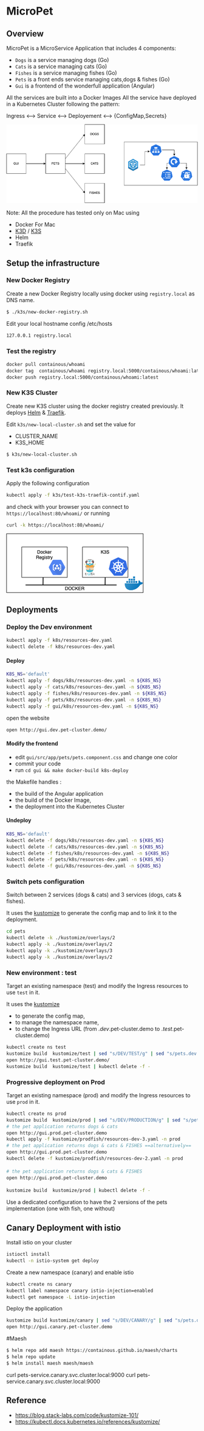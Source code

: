 # MicroPet

## Overview

MicroPet is a MicroService Application that includes 4 components:

* `Dogs` is a service managing dogs (Go)
* `Cats` is a service managing cats (Go)
* `Fishes` is a service managing fishes (Go)
* `Pets` is a front ends service managing cats,dogs & fishes (Go)
* `Gui` is a frontend of the wonderfull application (Angular)

All the services are built into a Docker Images
All the service have deployed in a Kubernetes Cluster following the pattern:

Ingress <--> Service <--> Deployement <--> {ConfigMap,Secrets}

![Architecture](img/micropets-msa-2.png)

Note: All the procedure has tested only on Mac using

* Docker For Mac
* [K3D](https://k3d.io/) / [K3S](https://k3s.io/)
* Helm
* Traefik

## Setup the infrastructure

### New Docker Registry

Create a new Docker Registry locally  using docker using `registry.local` as DNS name.

```bash
$ ./k3s/new-docker-registry.sh
```

Edit your local hostname config /etc/hosts

```bash
127.0.0.1 registry.local
```

### Test the registry

```bash
docker pull containous/whoami
docker tag  containous/whoami registry.local:5000/containous/whoami:latest
docker push registry.local:5000/containous/whoami:latest
```

### New K3S Cluster

Create new K3S cluster using the docker registry created previously.
It deploys [Helm](https://helm.sh/) & [Traefik](https://doc.traefik.io/traefik/).  

Edit `k3s/new-local-cluster.sh` and set the value for

* CLUSTER_NAME
* K3S_HOME

```bash
$ k3s/new-local-cluster.sh
```

### Test k3s configuration

Apply the following configuration

```bash
kubectl apply -f k3s/test-k3s-traefik-contif.yaml
```

and check with your browser you can connect to `https://localhost:80/whoami/` or running

```bash
curl -k https://localhost:80/whoami/
```


![Components](img/components.png)

## Deployments

### Deploy the Dev environment

```bash
kubectl apply -f k8s/resources-dev.yaml
kubectl delete -f k8s/resources-dev.yaml
```

#### Deploy

```bash
K8S_NS='default'
kubectl apply -f dogs/k8s/resources-dev.yaml -n ${K8S_NS}
kubectl apply -f cats/k8s/resources-dev.yaml -n ${K8S_NS}
kubectl apply -f fishes/k8s/resources-dev.yaml -n ${K8S_NS}
kubectl apply -f pets/k8s/resources-dev.yaml -n ${K8S_NS}
kubectl apply -f gui/k8s/resources-dev.yaml -n ${K8S_NS}
```

open the website

```bash
open http://gui.dev.pet-cluster.demo/
````

#### Modify the frontend

* edit  `gui/src/app/pets/pets.component.css` and change one color
* commit your code
* run `cd gui && make docker-build k8s-deploy`

the Makefile handles :

* the build of the Angular application
* the build of the Docker Image,
* the deployment into the Kubernetes Cluster

#### Undeploy

```bash
K8S_NS='default'
kubectl delete -f dogs/k8s/resources-dev.yaml -n ${K8S_NS}
kubectl delete -f cats/k8s/resources-dev.yaml -n ${K8S_NS}
kubectl delete -f fishes/k8s/resources-dev.yaml -n ${K8S_NS}
kubectl delete -f pets/k8s/resources-dev.yaml -n ${K8S_NS}
kubectl delete -f gui/k8s/resources-dev.yaml -n ${K8S_NS}
```

### Switch pets configuration

Switch between 2 services (dogs & cats) and 3 services (dogs, cats & fishes).

It uses the [kustomize](https://kustomize.io/) to generate the config map and to link it to the deployment.

```bash
cd pets
kubectl delete -k ./kustomize/overlays/2
kubectl apply -k ./kustomize/overlays/2
kubectl apply -k ./kustomize/overlays/3
kubectl apply -k ./kustomize/overlays/2
```

### New environment : test

Target an existing namespace (test) and modify the Ingress resources to use `test` in it.

It uses the [kustomize](https://kustomize.io/) 

* to generate the config map,
* to manage the namespace name,
* to change the Ingress URL (from .*dev*.pet-cluster.demo to .*test*.pet-cluster.demo)

```bash
kubectl create ns test
kustomize build  kustomize/test | sed "s/DEV/TEST/g" | sed "s/pets.dev.pet-cluster.demo/pets.test.pet-cluster.demo/g" | kubectl apply -f -
open http://gui.test.pet-cluster.demo/
kustomize build  kustomize/test | kubectl delete -f -
```

### Progressive deployment on Prod

Target an existing namespace (prod) and modify the Ingress resources to use `prod` in it.

```bash
kubectl create ns prod
kustomize build  kustomize/prod | sed "s/DEV/PRODUCTION/g" | sed "s/pets.dev.pet-cluster.demo/pets.prod.pet-cluster.demo/g" | kubectl apply -f -
# the pet application returns dogs & cats
open http://gui.prod.pet-cluster.demo
kubectl apply -f kustomize/prodfish/resources-dev-3.yaml -n prod
# the pet application returns dogs & cats & FISHES ==alternatively==
open http://gui.prod.pet-cluster.demo
kubectl delete -f kustomize/prodfish/resources-dev-2.yaml -n prod

# the pet application returns dogs & cats & FISHES
open http://gui.prod.pet-cluster.demo

kustomize build  kustomize/prod | kubectl delete -f -
```

Use a dedicated configuration to have the 2 versions of the pets implementation (one with fish, one without)

## Canary Deployment with istio

Install istio on your cluster

```bash
istioctl install
kubectl -n istio-system get deploy
```

Create a new namespace (canary) and enable istio

```bash
kubectl create ns canary
kubectl label namespace canary istio-injection=enabled
kubectl get namespace -L istio-injection
```

Deploy the application

```` bash
kustomize build kustomize/canary | sed "s/DEV/CANARY/g" | sed "s/pets.dev.pet-cluster.demo/pets.canary.pet-cluster.demo/g" | kubectl apply -f -
open http://gui.canary.pet-cluster.demo
````

#Maesh

```bash
$ helm repo add maesh https://containous.github.io/maesh/charts
$ helm repo update
$ helm install maesh maesh/maesh
```

curl pets-service.canary.svc.cluster.local:9000
curl pets-service.canary.svc.cluster.local:9000

## Reference

* https://blog.stack-labs.com/code/kustomize-101/
* https://kubectl.docs.kubernetes.io/references/kustomize/


